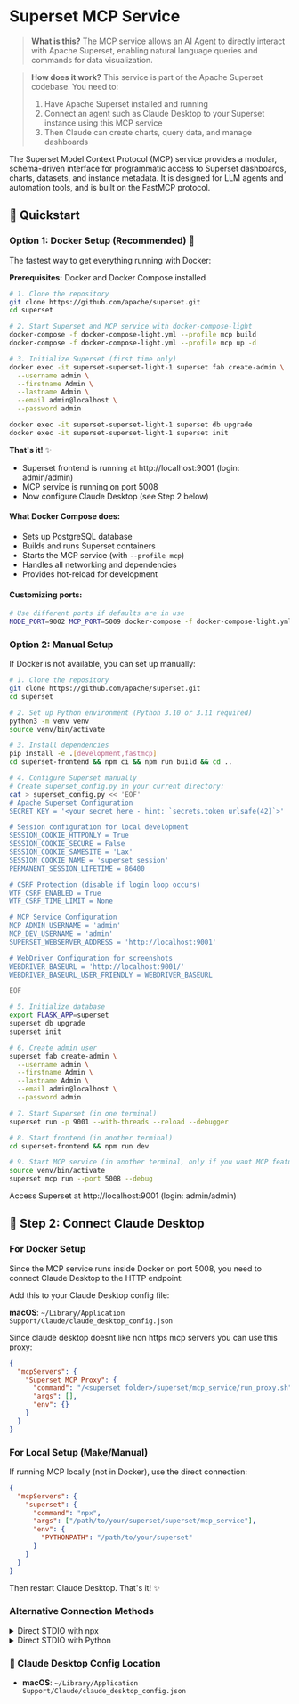 <!--
Licensed to the Apache Software Foundation (ASF) under one
or more contributor license agreements.  See the NOTICE file
distributed with this work for additional information
regarding copyright ownership.  The ASF licenses this file
to you under the Apache License, Version 2.0 (the
"License"); you may not use this file except in compliance
with the License.  You may obtain a copy of the License at

  http://www.apache.org/licenses/LICENSE-2.0

Unless required by applicable law or agreed to in writing,
software distributed under the License is distributed on an
"AS IS" BASIS, WITHOUT WARRANTIES OR CONDITIONS OF ANY
KIND, either express or implied.  See the License for the
specific language governing permissions and limitations
under the License.
-->

# Superset MCP Service

> **What is this?** The MCP service allows an AI Agent to directly interact with Apache Superset, enabling natural language queries and commands for data visualization.

> **How does it work?** This service is part of the Apache Superset codebase. You need to:
> 1. Have Apache Superset installed and running
> 2. Connect an agent such as Claude Desktop to your Superset instance using this MCP service
> 3. Then Claude can create charts, query data, and manage dashboards

The Superset Model Context Protocol (MCP) service provides a modular, schema-driven interface for programmatic access to Superset dashboards, charts, datasets, and instance metadata. It is designed for LLM agents and automation tools, and is built on the FastMCP protocol.

## 🚀 Quickstart

### Option 1: Docker Setup (Recommended) 🎯

The fastest way to get everything running with Docker:

**Prerequisites:** Docker and Docker Compose installed

```bash
# 1. Clone the repository
git clone https://github.com/apache/superset.git
cd superset

# 2. Start Superset and MCP service with docker-compose-light
docker-compose -f docker-compose-light.yml --profile mcp build
docker-compose -f docker-compose-light.yml --profile mcp up -d

# 3. Initialize Superset (first time only)
docker exec -it superset-superset-light-1 superset fab create-admin \
  --username admin \
  --firstname Admin \
  --lastname Admin \
  --email admin@localhost \
  --password admin

docker exec -it superset-superset-light-1 superset db upgrade
docker exec -it superset-superset-light-1 superset init
```

**That's it!** ✨
- Superset frontend is running at http://localhost:9001 (login: admin/admin)
- MCP service is running on port 5008
- Now configure Claude Desktop (see Step 2 below)

#### What Docker Compose does:
- Sets up PostgreSQL database
- Builds and runs Superset containers
- Starts the MCP service (with `--profile mcp`)
- Handles all networking and dependencies
- Provides hot-reload for development

#### Customizing ports:
```bash
# Use different ports if defaults are in use
NODE_PORT=9002 MCP_PORT=5009 docker-compose -f docker-compose-light.yml --profile mcp up -d
```

### Option 2: Manual Setup

If Docker is not available, you can set up manually:

```bash
# 1. Clone the repository
git clone https://github.com/apache/superset.git
cd superset

# 2. Set up Python environment (Python 3.10 or 3.11 required)
python3 -m venv venv
source venv/bin/activate

# 3. Install dependencies
pip install -e .[development,fastmcp]
cd superset-frontend && npm ci && npm run build && cd ..

# 4. Configure Superset manually
# Create superset_config.py in your current directory:
cat > superset_config.py << 'EOF'
# Apache Superset Configuration
SECRET_KEY = '<your secret here - hint: `secrets.token_urlsafe(42)`>'

# Session configuration for local development
SESSION_COOKIE_HTTPONLY = True
SESSION_COOKIE_SECURE = False
SESSION_COOKIE_SAMESITE = 'Lax'
SESSION_COOKIE_NAME = 'superset_session'
PERMANENT_SESSION_LIFETIME = 86400

# CSRF Protection (disable if login loop occurs)
WTF_CSRF_ENABLED = True
WTF_CSRF_TIME_LIMIT = None

# MCP Service Configuration
MCP_ADMIN_USERNAME = 'admin'
MCP_DEV_USERNAME = 'admin'
SUPERSET_WEBSERVER_ADDRESS = 'http://localhost:9001'

# WebDriver Configuration for screenshots
WEBDRIVER_BASEURL = 'http://localhost:9001/'
WEBDRIVER_BASEURL_USER_FRIENDLY = WEBDRIVER_BASEURL

EOF

# 5. Initialize database
export FLASK_APP=superset
superset db upgrade
superset init

# 6. Create admin user
superset fab create-admin \
  --username admin \
  --firstname Admin \
  --lastname Admin \
  --email admin@localhost \
  --password admin

# 7. Start Superset (in one terminal)
superset run -p 9001 --with-threads --reload --debugger

# 8. Start frontend (in another terminal)
cd superset-frontend && npm run dev

# 9. Start MCP service (in another terminal, only if you want MCP features)
source venv/bin/activate
superset mcp run --port 5008 --debug
```

Access Superset at http://localhost:9001 (login: admin/admin)

## 🔌 Step 2: Connect Claude Desktop

### For Docker Setup

Since the MCP service runs inside Docker on port 5008, you need to connect Claude Desktop to the HTTP endpoint:

Add this to your Claude Desktop config file:

**macOS**: `~/Library/Application Support/Claude/claude_desktop_config.json`

Since claude desktop doesnt like non https mcp servers you can use this proxy:
```json
{
  "mcpServers": {
    "Superset MCP Proxy": {
      "command": "/<superset folder>/superset/mcp_service/run_proxy.sh",
      "args": [],
      "env": {}
    }
  }
}
```

### For Local Setup (Make/Manual)

If running MCP locally (not in Docker), use the direct connection:

```json
{
  "mcpServers": {
    "superset": {
      "command": "npx",
      "args": ["/path/to/your/superset/superset/mcp_service"],
      "env": {
        "PYTHONPATH": "/path/to/your/superset"
      }
    }
  }
}
```

Then restart Claude Desktop. That's it! ✨


### Alternative Connection Methods

<details>
<summary>Direct STDIO with npx</summary>

```json
{
  "mcpServers": {
    "superset": {
      "command": "npx",
      "args": ["/absolute/path/to/your/superset/superset/mcp_service", "--stdio"],
      "env": {
        "PYTHONPATH": "/absolute/path/to/your/superset",
        "MCP_ADMIN_USERNAME": "admin"
      }
    }
  }
}
```
</details>

<details>
<summary>Direct STDIO with Python</summary>

```json
{
  "mcpServers": {
    "superset": {
      "command": "/absolute/path/to/your/superset/venv/bin/python",
      "args": ["-m", "superset.mcp_service"],
      "env": {
        "PYTHONPATH": "/absolute/path/to/your/superset"
      }
    }
  }
}
```
</details>

### 📍 Claude Desktop Config Location

- **macOS**: `~/Library/Application Support/Claude/claude_desktop_config.json`
